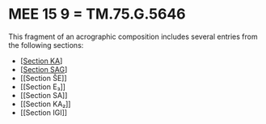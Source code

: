 # MEE 15 9 = TM.75.G.5646

This fragment of an acrographic composition includes several entries from the following sections:
* [[Section KA]]
* [[Section SAG]]
* [[Section ŠE]]
* [[Section E₃]]
* [[Section SA]]
* [[Section KA₂]]
* [[Section IGI]]


[//begin]: # "Autogenerated link references for markdown compatibility"
[Section KA]: <Section KA> "KA"
[Section SAG]: <Section SAG> "Section SAG"
[//end]: # "Autogenerated link references"